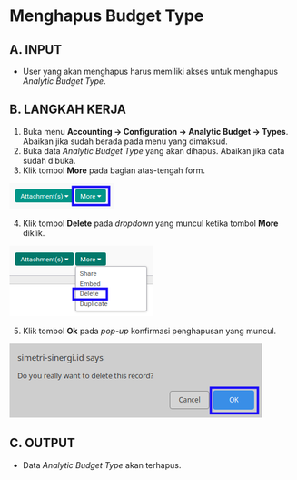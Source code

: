 # Menghapus Budget Type

## A. INPUT

* User yang akan menghapus harus memiliki akses untuk menghapus *Analytic Budget Type*.

## B. LANGKAH KERJA

1. Buka menu **Accounting -> Configuration -> Analytic Budget -> Types**. Abaikan jika sudah berada pada menu yang dimaksud.
2. Buka data *Analytic Budget Type* yang akan dihapus. Abaikan jika data sudah dibuka.
3. Klik tombol **More** pada bagian atas-tengah form.

![](../../../img/budget-type-analytic/tombol-more.png)

4. Klik tombol **Delete** pada *dropdown* yang muncul ketika tombol **More** diklik.

![](../../../img/budget-type-analytic/tombol-more-delete.png)

5. Klik tombol **Ok** pada *pop-up* konfirmasi penghapusan yang muncul.

![](../../../img/budget-type-analytic/pop-up-konfirmasi-delete.png)

## C. OUTPUT

* Data *Analytic Budget Type* akan terhapus.
